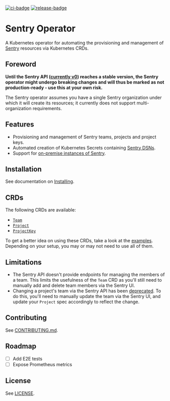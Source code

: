 [![ci-badge]][ci-workflow] [![release-badge]][release-workflow]

[ci-badge]: https://github.com/jace-ys/sentry-operator/workflows/ci/badge.svg
[ci-workflow]: https://github.com/jace-ys/sentry-operator/actions?query=workflow%3Aci
[release-badge]: https://github.com/jace-ys/sentry-operator/workflows/release/badge.svg
[release-workflow]: https://github.com/jace-ys/sentry-operator/actions?query=workflow%3Arelease

# Sentry Operator

A Kubernetes operator for automating the provisioning and management of [Sentry](<(https://sentry.io/)>) resources via Kubernetes CRDs.

## Foreword

**Until the Sentry API ([currently v0](https://docs.sentry.io/api/#versioning)) reaches a stable version, the Sentry operator might undergo breaking changes and will thus be marked as not production-ready - use this at your own risk.**

The Sentry operator assumes you have a single Sentry organization under which it will create its resources; it currently does not support multi-organization requirements.

## Features

- Provisioning and management of Sentry teams, projects and project keys.
- Automated creation of Kubernetes Secrets containing [Sentry DSNs](https://docs.sentry.io/error-reporting/quickstart/#configure-the-sdk).
- Support for [on-premise instances of Sentry](https://github.com/getsentry/onpremise).

## Installation

See documentation on [Installing](docs/installing.md).

## CRDs

The following CRDs are available:

- [`Team`](docs/crds/team.md)
- [`Project`](docs/crds/project.md)
- [`ProjectKey`](docs/crds/projectkey.md)

To get a better idea on using these CRDs, take a look at the [examples](examples). Depending on your setup, you may or may not need to use all of them.

## Limitations

- The Sentry API doesn't provide endpoints for managing the members of a team. This limits the usefulness of the `Team` CRD as you'll still need to manually add and delete team members via the Sentry UI.
- Changing a project's team via the Sentry API has been [deprecated](https://docs.sentry.io/api/projects/put-project-details/). To do this, you'll need to manually update the team via the Sentry UI, and update your `Project` spec accordingly to reflect the change.

## Contributing

See [CONTRIBUTING.md](CONTRIBUTING.md).

## Roadmap

- [ ] Add E2E tests
- [ ] Expose Prometheus metrics

## License

See [LICENSE](LICENSE).
